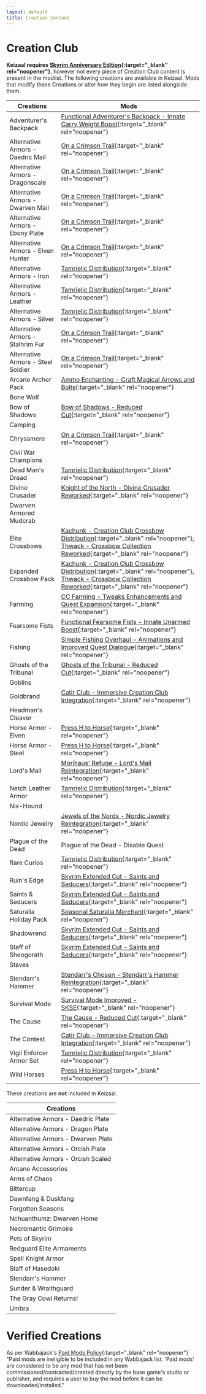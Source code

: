 ```yaml
---
layout: default
title: Creation Content
---
```


# Creation Club

**Keizaal requires [Skyrim Anniversary Edition](https://store.steampowered.com/sub/626153/){:target="_blank" rel="noopener"}**, however not every piece of Creation Club content is present in the modlist. The following creations are available in Keizaal. Mods that modify these Creations or alter how they begin are listed alongside them.

| Creations | Mods |
| --- | --- |
| Adventurer's Backpack | [Functional Adventurer's Backpack - Innate Carry Weight Boost](https://www.nexusmods.com/skyrimspecialedition/mods/79971){:target="_blank" rel="noopener"} |
| Alternative Armors - Daedric Mail | [On a Crimson Trail](https://www.nexusmods.com/skyrimspecialedition/mods/52647){:target="_blank" rel="noopener"} |
| Alternative Armors - Dragonscale | [On a Crimson Trail](https://www.nexusmods.com/skyrimspecialedition/mods/52647){:target="_blank" rel="noopener"} |
| Alternative Armors - Dwarven Mail | [On a Crimson Trail](https://www.nexusmods.com/skyrimspecialedition/mods/52647){:target="_blank" rel="noopener"} |
| Alternative Armors - Ebony Plate | [On a Crimson Trail](https://www.nexusmods.com/skyrimspecialedition/mods/52647){:target="_blank" rel="noopener"} |
| Alternative Armors - Elven Hunter | [On a Crimson Trail](https://www.nexusmods.com/skyrimspecialedition/mods/52647){:target="_blank" rel="noopener"} |
| Alternative Armors - Iron | [Tamrielic Distribution](https://www.nexusmods.com/skyrimspecialedition/mods/71372){:target="_blank" rel="noopener"} |
| Alternative Armors - Leather | [Tamrielic Distribution](https://www.nexusmods.com/skyrimspecialedition/mods/71372){:target="_blank" rel="noopener"} |
| Alternative Armors - Silver | [Tamrielic Distribution](https://www.nexusmods.com/skyrimspecialedition/mods/71372){:target="_blank" rel="noopener"} |
| Alternative Armors - Stalhrim Fur | [On a Crimson Trail](https://www.nexusmods.com/skyrimspecialedition/mods/52647){:target="_blank" rel="noopener"} |
| Alternative Armors - Steel Soldier | [On a Crimson Trail](https://www.nexusmods.com/skyrimspecialedition/mods/52647){:target="_blank" rel="noopener"} |
| Arcane Archer Pack | [Ammo Enchanting - Craft Magical Arrows and Bolts](https://www.nexusmods.com/skyrimspecialedition/mods/79764){:target="_blank" rel="noopener"} |
| Bone Wolf | |
| Bow of Shadows | [Bow of Shadows - Reduced Cut](https://www.nexusmods.com/skyrimspecialedition/mods/81188){:target="_blank" rel="noopener"} |
| Camping | |
| Chrysamere | [On a Crimson Trail](https://www.nexusmods.com/skyrimspecialedition/mods/52647){:target="_blank" rel="noopener"} |
| Civil War Champions | |
| Dead Man's Dread | [Tamrielic Distribution](https://www.nexusmods.com/skyrimspecialedition/mods/71372){:target="_blank" rel="noopener"} |
| Divine Crusader | [Knight of the North - Divine Crusader Reworked](https://www.nexusmods.com/skyrimspecialedition/mods/45869){:target="_blank" rel="noopener"} |
| Dwarven Armored Mudcrab | |
| Elite Crossbows | [Kachunk - Creation Club Crossbow Distribution](https://www.nexusmods.com/skyrimspecialedition/mods/71081){:target="_blank" rel="noopener"}, [Thwack - Crossbow Collection Reworked](https://www.nexusmods.com/skyrimspecialedition/mods/42653){:target="_blank" rel="noopener"} |
| Expanded Crossbow Pack | [Kachunk - Creation Club Crossbow Distribution](https://www.nexusmods.com/skyrimspecialedition/mods/71081){:target="_blank" rel="noopener"}, [Thwack - Crossbow Collection Reworked](https://www.nexusmods.com/skyrimspecialedition/mods/42653){:target="_blank" rel="noopener"} |
| Farming | [CC Farming - Tweaks Enhancements and Quest Expansion](https://www.nexusmods.com/skyrimspecialedition/mods/69029){:target="_blank" rel="noopener"} |
| Fearsome Fists | [Functional Fearsome Fists - Innate Unarmed Boost](https://www.nexusmods.com/skyrimspecialedition/mods/59460){:target="_blank" rel="noopener"} |
| Fishing | [Simple Fishing Overhaul - Animations and Improved Quest Dialogue](https://www.nexusmods.com/skyrimspecialedition/mods/103440){:target="_blank" rel="noopener"} |
| Ghosts of the Tribunal | [Ghosts of the Tribunal - Reduced Cut](https://www.nexusmods.com/skyrimspecialedition/mods/67019){:target="_blank" rel="noopener"} |
| Goblins | |
| Goldbrand | [Catir Club - Immersive Creation Club Integration](https://www.nexusmods.com/skyrimspecialedition/mods/66864){:target="_blank" rel="noopener"} |
| Headman's Cleaver | |
| Horse Armor - Elven | [Press H to Horse](https://www.nexusmods.com/skyrimspecialedition/mods/81195){:target="_blank" rel="noopener"} |
| Horse Armor - Steel | [Press H to Horse](https://www.nexusmods.com/skyrimspecialedition/mods/81195){:target="_blank" rel="noopener"} |
| Lord's Mail | [Morihaus' Refuge - Lord's Mail Reintegration](https://www.nexusmods.com/skyrimspecialedition/mods/68558){:target="_blank" rel="noopener"} |
| Netch Leather Armor | [Tamrielic Distribution](https://www.nexusmods.com/skyrimspecialedition/mods/71372){:target="_blank" rel="noopener"} |
| Nix-Hound | |
| Nordic Jewelry | [Jewels of the Nords - Nordic Jewelry Reintegration](https://www.nexusmods.com/skyrimspecialedition/mods/81500){:target="_blank" rel="noopener"} |
| Plague of the Dead | Plague of the Dead - Disable Quest |
| Rare Curios | [Tamrielic Distribution](https://www.nexusmods.com/skyrimspecialedition/mods/71372){:target="_blank" rel="noopener"} |
| Ruin's Edge | [Skyrim Extended Cut - Saints and Seducers](https://www.nexusmods.com/skyrimspecialedition/mods/72772){:target="_blank" rel="noopener"} |
| Saints & Seducers | [Skyrim Extended Cut - Saints and Seducers](https://www.nexusmods.com/skyrimspecialedition/mods/72772){:target="_blank" rel="noopener"} |
| Saturalia Holiday Pack | [Seasonal Saturalia Merchant](https://www.nexusmods.com/skyrimspecialedition/mods/78672){:target="_blank" rel="noopener"} |
| Shadowrend | [Skyrim Extended Cut - Saints and Seducers](https://www.nexusmods.com/skyrimspecialedition/mods/72772){:target="_blank" rel="noopener"} |
| Staff of Sheogorath | [Skyrim Extended Cut - Saints and Seducers](https://www.nexusmods.com/skyrimspecialedition/mods/72772){:target="_blank" rel="noopener"} |
| Staves | |
| Stendarr's Hammer | [Stendarr's Chosen - Stendarr's Hammer Reintegration](https://www.nexusmods.com/skyrimspecialedition/mods/110617){:target="_blank" rel="noopener"} |
| Survival Mode | [Survival Mode Improved - SKSE](https://www.nexusmods.com/skyrimspecialedition/mods/78244){:target="_blank" rel="noopener"} |
| The Cause | [The Cause - Reduced Cut](https://www.nexusmods.com/skyrimspecialedition/mods/66676){:target="_blank" rel="noopener"} |
| The Contest | [Catir Club - Immersive Creation Club Integration](https://www.nexusmods.com/skyrimspecialedition/mods/66864){:target="_blank" rel="noopener"} |
| Vigil Enforcer Armor Set | [Tamrielic Distribution](https://www.nexusmods.com/skyrimspecialedition/mods/71372){:target="_blank" rel="noopener"} |
| Wild Horses | [Press H to Horse](https://www.nexusmods.com/skyrimspecialedition/mods/81195){:target="_blank" rel="noopener"} |

These creations are **not** included in Keizaal.

| Creations | 
| --- |
| Alternative Armors - Daedric Plate |
| Alternative Armors - Dragon Plate |
| Alternative Armors - Dwarven Plate |
| Alternative Armors - Orcish Plate |
| Alternative Armors - Orcish Scaled |
| Arcane Accessories |
| Arms of Chaos |
| Bittercup |
| Dawnfang & Duskfang |
| Forgotten Seasons |
| Nchuanthumz: Dwarven Home |
| Necromantic Grimoire |
| Pets of Skyrim |
| Redguard Elite Armaments |
| Spell Knight Armor |
| Staff of Hasedoki |
| Stendarr's Hammer |
| Sunder & Wraithguard |
| The Gray Cowl Returns! |
| Umbra |

# Verified Creations

As per Wabbajack's [Paid Mods Policy](https://wiki.wabbajack.org/policies_and_license/Paid%20Mods%20Policy.html){:target="_blank" rel="noopener"} "Paid mods are ineligible to be included in any Wabbajack list. 'Paid mods' are considered to be any mod that has not been commissioned/contracted/created directly by the base game's studio or publisher, and requires a user to buy the mod before it can be downloaded/installed."
